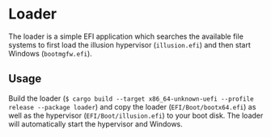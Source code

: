 # Loader

The loader is a simple EFI application which searches the available file systems to first load the illusion hypervisor (`illusion.efi`) and then start Windows (`bootmgfw.efi`).

## Usage

Build the loader (`$ cargo build --target x86_64-unknown-uefi --profile release --package loader`) and copy the loader (`EFI/Boot/bootx64.efi`) as well as the hypervisor (`EFI/Boot/illusion.efi`) to your boot disk. The loader will automatically start the hypervisor and Windows.